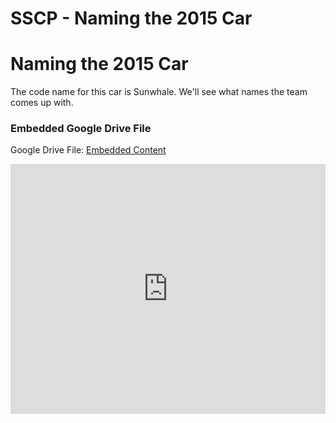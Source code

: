 # SSCP - Naming the 2015 Car

# Naming the 2015 Car

The code name for this car is Sunwhale. We'll see what names the team comes up with. 

[](https://drive.google.com/folderview?id=1hJQ8Scsjt8VQaxkvxmrgIMcTHLvQXQOh)

### Embedded Google Drive File

Google Drive File: [Embedded Content](https://drive.google.com/embeddedfolderview?id=1hJQ8Scsjt8VQaxkvxmrgIMcTHLvQXQOh#list)

<iframe width="100%" height="400" src="https://drive.google.com/embeddedfolderview?id=1hJQ8Scsjt8VQaxkvxmrgIMcTHLvQXQOh#list" frameborder="0"></iframe>

